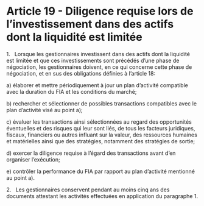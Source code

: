 # Article 19 - Diligence requise lors de l’investissement dans des actifs dont la liquidité est limitée


1.   Lorsque les gestionnaires investissent dans des actifs dont la liquidité est limitée et que ces investissements sont précédés d’une phase de négociation, les gestionnaires doivent, en ce qui concerne cette phase de négociation, et en sus des obligations définies à l’article 18:

a) élaborer et mettre périodiquement à jour un plan d’activité compatible avec la duration du FIA et les conditions du marché;

b) rechercher et sélectionner de possibles transactions compatibles avec le plan d’activité visé au point a);

c) évaluer les transactions ainsi sélectionnées au regard des opportunités éventuelles et des risques qui leur sont liés, de tous les facteurs juridiques, fiscaux, financiers ou autres influant sur la valeur, des ressources humaines et matérielles ainsi que des stratégies, notamment des stratégies de sortie;

d) exercer la diligence requise à l’égard des transactions avant d’en organiser l’exécution;

e) contrôler la performance du FIA par rapport au plan d’activité mentionné au point a).

2.   Les gestionnaires conservent pendant au moins cinq ans des documents attestant les activités effectuées en application du paragraphe 1.
